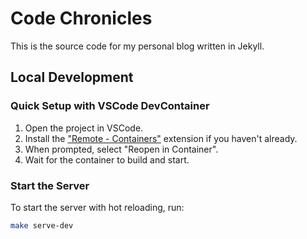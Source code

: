 # Code Chronicles

This is the source code for my personal blog written in Jekyll.

## Local Development

### Quick Setup with VSCode DevContainer

1. Open the project in VSCode.
2. Install the ["Remote - Containers"](https://marketplace.visualstudio.com/items?itemName=ms-vscode-remote.remote-containers) extension if you haven't already.
3. When prompted, select "Reopen in Container".
4. Wait for the container to build and start.

### Start the Server

To start the server with hot reloading, run:

```sh
make serve-dev
```
